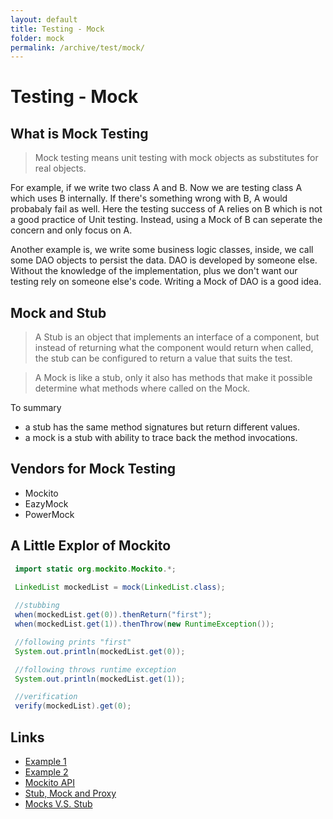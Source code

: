 ```yaml
---
layout: default
title: Testing - Mock
folder: mock
permalink: /archive/test/mock/
---
```


# Testing - Mock

## What is Mock Testing

> Mock testing means unit testing with mock objects as substitutes for real objects.

For example, if we write two class A and B. Now we are testing class A which uses B internally. 
If there's something wrong with B, A would probabaly fail as well. 
Here the testing success of A relies on B which is not a good practice of Unit testing. 
Instead, using a Mock of B can seperate the concern and only focus on A.

Another example is, we write some business logic classes, inside, we call some DAO objects to persist the data.
DAO is developed by someone else. Without the knowledge of the implementation, plus we don't want our testing rely on someone else's code.
Writing a Mock of DAO is a good idea.

## Mock and Stub

> A Stub is an object that implements an interface of a component, 
but instead of returning what the component would return when called, 
the stub can be configured to return a value that suits the test. 

> A Mock is like a stub, only it also has methods that make it possible determine what methods where called on the Mock.

To summary

- a stub has the same method signatures but return different values.
- a mock is a stub with ability to trace back the method invocations.

## Vendors for Mock Testing

- Mockito
- EazyMock
- PowerMock

## A Little Explor of Mockito

~~~ java
 import static org.mockito.Mockito.*;
 
 LinkedList mockedList = mock(LinkedList.class);

 //stubbing
 when(mockedList.get(0)).thenReturn("first");
 when(mockedList.get(1)).thenThrow(new RuntimeException());

 //following prints "first"
 System.out.println(mockedList.get(0));

 //following throws runtime exception
 System.out.println(mockedList.get(1));

 //verification
 verify(mockedList).get(0);
~~~
 
## Links

- [Example 1](https://dzone.com/articles/getting-started-mocking-java)
- [Example 2](https://gojko.net/2009/10/23/mockito-in-six-easy-examples)
- [Mockito API](http://static.javadoc.io/org.mockito/mockito-core/2.2.9/org/mockito/Mockito.html)
- [Stub, Mock and Proxy](http://tutorials.jenkov.com/java-unit-testing/stub-mock-and-proxy-testing.html)
- [Mocks V.S. Stub](http://martinfowler.com/articles/mocksArentStubs.html)
